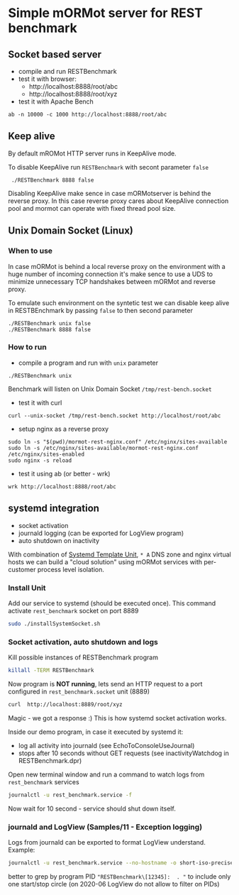 # Simple mORMot server for REST benchmark

## Socket based server

 - compile and run RESTBenchmark
 - test it with browser:
    - http://localhost:8888/root/abc
    - http://localhost:8888/root/xyz
 - test it with Apache Bench
```
ab -n 10000 -c 1000 http://localhost:8888/root/abc 
```

## Keep alive
 By default mROMot HTTP server runs in KeepAlive mode.

 To disable KeepAlive run `RESTBenchmark` with secont parameter `false`
```
 ./RESTBenchmark 8888 false
```

Disabling KeepAlive make sence in case mORMotserver is behind the reverse proxy.
In this case reverse proxy cares about KeepAlive connection pool and mormot can
operate with fixed thread pool size.

## Unix Domain Socket (Linux)

### When to use
In case mORMot is behind a local reverse proxy on the environment with a
huge number of incoming connection it's make sence to use a UDS to minimize
unnecessary TCP handshakes between mORMot and reverse proxy.

To emulate such environment on the syntetic test we can disable keep alive
in RESTBEnchmark by passing `false` to then second parameter
```
./RESTBenchmark unix false
./RESTBenchmark 8888 false
```

### How to run

 - compile a program and run with `unix` parameter
```
./RESTBenchmark unix
```

 Benchmark will listen on Unix Domain Socket `/tmp/rest-bench.socket`

 - test it with curl
```
curl --unix-socket /tmp/rest-bench.socket http://localhost/root/abc
```

 - setup nginx as a reverse proxy
```
sudo ln -s "$(pwd)/mormot-rest-nginx.conf" /etc/nginx/sites-available
sudo ln -s /etc/nginx/sites-available/mormot-rest-nginx.conf /etc/nginx/sites-enabled
sudo nginx -s reload
```

 - test it using ab (or better - wrk)
```
wrk http://localhost:8888/root/abc
```


## systemd integration

 - socket activation
 - journald logging (can be exported for LogView program)
 - auto shutdown on inactivity

With combination of [Systemd Template Unit](https://fedoramagazine.org/systemd-template-unit-files/), `* A` DNS zone and
nginx virtual hosts we can build a "cloud solution" using mORMot services with per-customer process level isolation.
    
### Install Unit    
Add our service to systemd (should be executed once).
This command activate `rest_benchmark` socket on port 8889
```bash
sudo ./installSystemSocket.sh
```

### Socket activation, auto shutdown and logs 
Kill possible instances of RESTBenchmark program
```bash
killall -TERM RESTBenchmark
```

Now program is **NOT running**, lets send an HTTP request to a port configured in `rest_benchmark.socket` unit (8889)
```bash
curl  http://localhost:8889/root/xyz
```
Magic - we got a response :) This is how systemd socket activation works.

Inside our demo program, in case it executed by systemd it:  
 - log all activity into journald (see EchoToConsoleUseJournal)
 - stops after 10 seconds without GET requests (see inactivityWatchdog in RESTBenchmark.dpr)

Open new terminal window and run a command to watch logs from `rest_benchmark` services 
```bash
journalctl -u rest_benchmark.service -f
```

Now wait for 10 second - service should shut down itself.

### journald and LogView (Samples/11 - Exception logging) 

Logs from journald can be exported to format LogView understand. Example:
```bash
journalctl -u rest_benchmark.service --no-hostname -o short-iso-precise --since today | grep "RESTBenchmark\[.*\]:  . " > todaysLog.log
``` 
better to grep by program PID `"RESTBenchmark\[12345]:  . "` to include only one start/stop circle (on 2020-06 LogView do not allow to filter on PIDs)

